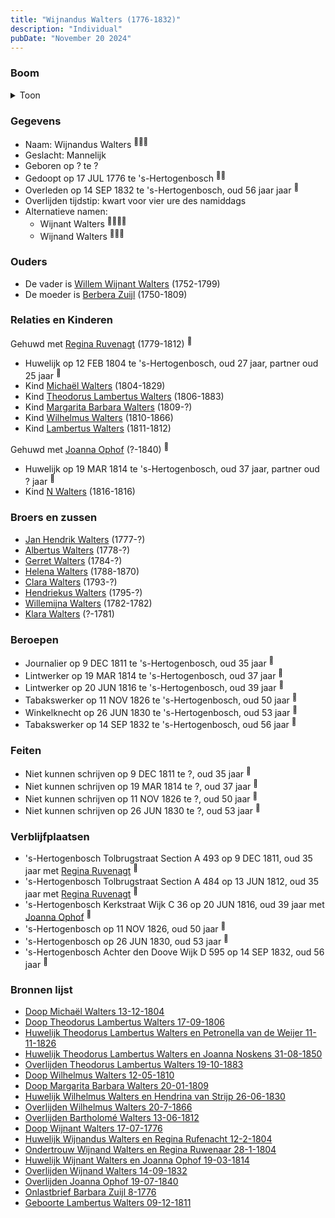 ```yaml
---
title: "Wijnandus Walters (1776-1832)"
description: "Individual"
pubDate: "November 20 2024"
---
```


### Boom
<details><summary>Toon</summary>

![test](https://www.plantuml.com/plantuml/svg/dLNjJjim5FtlfxY27sm_EiNvQ19KyL7MRY0eY8-XRPgGavWauDYLdGvLg4-qnzYBpMdT1le1qVx5zlNrkVUSUtAWIYBBKS6GUipva4XIG4JYnrIA4K-E11CIIacuqaUKboZB4mfnBcD6Pz-q69PZA6WHKQbcMwgaaefoFAJeHTQO4QNW6G50LyY4okiiZnyvLQhJAKZEz_R0GHE4Tk1Y-fH2injRjpbZj83R_84JNi8jOJg_sWAYuDYoi6q1RFUSljVlwkpFzpbboGGwkn69ndUHA4j6T_SWXCERBu1zpuRz5q7gSSJO7U79NIo5Kf7GU7Hq6pxtZdHq6EheoHn8bqfT984Ve_o1rUzZ_Nw_stDwpXllOmzERauh05OJ01wS7Lu23gmGTbJhAvMbI2cFX8gp6azdzuacISxJAU9PVRut1TQtBCjrO9lbQLQEAMFYIOER8DEmLij485D1lM5kwetgoCAefg7gVp9IAmnO61OKliy4zaqd_7QJJc0NhdeNkXMElQuLStINDCqvWSlHRyf9MjROx2Ri70-kAq0XVC01jg45ZlCHlb7EnFi0RTTmXTS2NCEL3kptkXMxxe8iNTqAMURgMHvdvEyVjgfyhudoiJCJitwjKRzjNSvt7Mw7S4KBFReyhR5SPrGaGceHd99guijLELX1q0YMRtYrciaWXFCZJL8GE6zq-Op8bCYy9D0bCjBOLtlMRg87FI8dXuFP_3K0j__I9RHTPPGLQ-R4zXirPau0RkGK5THgd89s-ut6R6GB-xYPVSuqXF7g8-zpvsY8WuqJOYp4M91Z8pEtzOOPa9PH_QkrbjlIUNjfxRzU-nYPuMdzrB-hXF9VYqH6lgyFgen6Eii7FZAyBXtujMsU2CArCPqFCt5VAo5iwaeBi_GgRtArTKFR-uJjZ__3GsYaejCqTAfmxcsrKxdkHgSQh4g-aHTCDJmLo1eDDvk0JRUNvUMwo11GRvYg3AS1GWTK_-SAzWy0)
</details>

### Gegevens
- Naam: Wijnandus Walters <sup><a href="../s00136/" style="text-decoration:none" title="Huwelijk Theodorus Lambertus Walters en Petronella van de Weijer 11-11-1826">:link:</a><a href="../s00168/" style="text-decoration:none" title="Doop Michaël Walters 13-12-1804">:link:</a><a href="../s00242/" style="text-decoration:none" title="Huwelijk Wijnandus Walters en Regina Rufenacht 12-2-1804">:link:</a></sup>
- Geslacht: Mannelijk
- Geboren op ? te ? 
- Gedoopt op 17 JUL 1776 te 's-Hertogenbosch <sup><a href="../s00164/" style="text-decoration:none" title="Doop Wijnant Walters 17-07-1776">:link:</a><a href="../s00185/" style="text-decoration:none" title="Onlastbrief Barbara Zuijl 8-1776">:link:</a></sup>
- Overleden op 14 SEP 1832 te 's-Hertogenbosch, oud 56 jaar jaar <sup><a href="../s00175/" style="text-decoration:none" title="Overlijden Wijnand Walters 14-09-1832">:link:</a></sup>
- Overlijden tijdstip: kwart voor vier ure des namiddags
- Alternatieve namen:
  - Wijnant Walters <sup><a href="../s00164/" style="text-decoration:none" title="Doop Wijnant Walters 17-07-1776">:link:</a><a href="../s00163/" style="text-decoration:none" title="Huwelijk Wijnant Walters en Joanna Ophof 19-03-1814">:link:</a><a href="../s00185/" style="text-decoration:none" title="Onlastbrief Barbara Zuijl 8-1776">:link:</a><a href="../s00296/" style="text-decoration:none" title="Geboorte N Walters 20-06-1816">:link:</a></sup>
  - Wijnand Walters <sup><a href="../s00205/" style="text-decoration:none" title="Ondertrouw Wijnand Walters en Regina Ruwenaar 28-1-1804">:link:</a><a href="../s00175/" style="text-decoration:none" title="Overlijden Wijnand Walters 14-09-1832">:link:</a><a href="../s00176/" style="text-decoration:none" title="Overlijden Joanna Ophof 19-07-1840">:link:</a></sup>

### Ouders
- De vader is [Willem Wijnant Walters](../i00120/) (1752-1799)
- De moeder is [Berbera Zuijl](../i00121/) (1750-1809)

### Relaties en Kinderen

Gehuwd met [Regina Ruvenagt](../i00102/) (1779-1812) <sup><a href="../s00242/" style="text-decoration:none" title="Huwelijk Wijnandus Walters en Regina Rufenacht 12-2-1804">:link:</a></sup>
- Huwelijk op 12 FEB 1804 te 's-Hertogenbosch, oud 27 jaar, partner oud 25 jaar <sup><a href="../s00242/" style="text-decoration:none" title="Huwelijk Wijnandus Walters en Regina Rufenacht 12-2-1804">:link:</a></sup>
- Kind [Michaël Walters](../i00125/) (1804-1829)
- Kind [Theodorus Lambertus Walters](../i00088/) (1806-1883)
- Kind [Margarita Barbara Walters](../i00126/) (1809-?)
- Kind [Wilhelmus Walters](../i00127/) (1810-1866)
- Kind [Lambertus Walters](../i00171/) (1811-1812)

Gehuwd met [Joanna Ophof](../i00129/) (?-1840) <sup><a href="../s00163/" style="text-decoration:none" title="Huwelijk Wijnant Walters en Joanna Ophof 19-03-1814">:link:</a></sup>
- Huwelijk op 19 MAR 1814 te 's-Hertogenbosch, oud 37 jaar, partner oud ? jaar <sup><a href="../s00163/" style="text-decoration:none" title="Huwelijk Wijnant Walters en Joanna Ophof 19-03-1814">:link:</a></sup>
- Kind [N Walters](../i00128/) (1816-1816)

### Broers en zussen
- [Jan Hendrik Walters](../i00160/) (1777-?)
- [Albertus Walters](../i00134/) (1778-?)
- [Gerret Walters](../i00122/) (1784-?)
- [Helena Walters](../i00123/) (1788-1870)
- [Clara Walters](../i00135/) (1793-?)
- [Hendriekus Walters](../i00124/) (1795-?)
- [Willemijna Walters](../i00153/) (1782-1782)
- [Klara Walters](../i00157/) (?-1781)

### Beroepen
- Journalier op 9 DEC 1811 te 's-Hertogenbosch, oud 35 jaar <sup><a href="../s00294/" style="text-decoration:none" title="Geboorte Lambertus Walters 09-12-1811">:link:</a></sup>
- Lintwerker op 19 MAR 1814 te 's-Hertogenbosch, oud 37 jaar <sup><a href="../s00163/" style="text-decoration:none" title="Huwelijk Wijnant Walters en Joanna Ophof 19-03-1814">:link:</a></sup>
- Lintwerker op 20 JUN 1816 te 's-Hertogenbosch, oud 39 jaar <sup><a href="../s00296/" style="text-decoration:none" title="Geboorte N Walters 20-06-1816">:link:</a></sup>
- Tabakswerker op 11 NOV 1826 te 's-Hertogenbosch, oud 50 jaar <sup><a href="../s00136/" style="text-decoration:none" title="Huwelijk Theodorus Lambertus Walters en Petronella van de Weijer 11-11-1826">:link:</a></sup>
- Winkelknecht op 26 JUN 1830 te 's-Hertogenbosch, oud 53 jaar <sup><a href="../s00173/" style="text-decoration:none" title="Huwelijk Wilhelmus Walters en Hendrina van Strijp 26-06-1830">:link:</a></sup>
- Tabakswerker op 14 SEP 1832 te 's-Hertogenbosch, oud 56 jaar <sup><a href="../s00175/" style="text-decoration:none" title="Overlijden Wijnand Walters 14-09-1832">:link:</a></sup>

### Feiten
- Niet kunnen schrijven op 9 DEC 1811 te ?, oud 35 jaar <sup><a href="../s00294/" style="text-decoration:none" title="Geboorte Lambertus Walters 09-12-1811">:link:</a></sup>
- Niet kunnen schrijven op 19 MAR 1814 te ?, oud 37 jaar <sup><a href="../s00163/" style="text-decoration:none" title="Huwelijk Wijnant Walters en Joanna Ophof 19-03-1814">:link:</a></sup>
- Niet kunnen schrijven op 11 NOV 1826 te ?, oud 50 jaar <sup><a href="../s00136/" style="text-decoration:none" title="Huwelijk Theodorus Lambertus Walters en Petronella van de Weijer 11-11-1826">:link:</a></sup>
- Niet kunnen schrijven op 26 JUN 1830 te ?, oud 53 jaar <sup><a href="../s00173/" style="text-decoration:none" title="Huwelijk Wilhelmus Walters en Hendrina van Strijp 26-06-1830">:link:</a></sup>

### Verblijfplaatsen
- 's-Hertogenbosch Tolbrugstraat Section A 493 op 9 DEC 1811, oud 35 jaar met [Regina Ruvenagt](../i00102/) <sup><a href="../s00294/" style="text-decoration:none" title="Geboorte Lambertus Walters 09-12-1811">:link:</a></sup>
- 's-Hertogenbosch Tolbrugstraat Section A 484 op 13 JUN 1812, oud 35 jaar met [Regina Ruvenagt](../i00102/) <sup><a href="../s00172/" style="text-decoration:none" title="Overlijden Bartholomé Walters 13-06-1812">:link:</a></sup>
- 's-Hertogenbosch Kerkstraat Wijk C 36 op 20 JUN 1816, oud 39 jaar met [Joanna Ophof](../i00129/) <sup><a href="../s00296/" style="text-decoration:none" title="Geboorte N Walters 20-06-1816">:link:</a></sup>
- 's-Hertogenbosch  op 11 NOV 1826, oud 50 jaar  <sup><a href="../s00136/" style="text-decoration:none" title="Huwelijk Theodorus Lambertus Walters en Petronella van de Weijer 11-11-1826">:link:</a></sup>
- 's-Hertogenbosch  op 26 JUN 1830, oud 53 jaar  <sup><a href="../s00173/" style="text-decoration:none" title="Huwelijk Wilhelmus Walters en Hendrina van Strijp 26-06-1830">:link:</a></sup>
- 's-Hertogenbosch Achter den Doove Wijk D 595 op 14 SEP 1832, oud 56 jaar  <sup><a href="../s00175/" style="text-decoration:none" title="Overlijden Wijnand Walters 14-09-1832">:link:</a></sup>

### Bronnen lijst
- [Doop Michaël Walters 13-12-1804](../s00168/)
- [Doop Theodorus Lambertus Walters 17-09-1806](../s00229/)
- [Huwelijk Theodorus Lambertus Walters en Petronella van de Weijer 11-11-1826](../s00136/)
- [Huwelijk Theodorus Lambertus Walters en Joanna Noskens 31-08-1850](../s00147/)
- [Overlijden Theodorus Lambertus Walters 19-10-1883](../s00156/)
- [Doop Wilhelmus Walters 12-05-1810](../s00170/)
- [Doop Margarita Barbara Walters 20-01-1809](../s00169/)
- [Huwelijk Wilhelmus Walters en Hendrina van Strijp 26-06-1830](../s00173/)
- [Overlijden Wilhelmus Walters 20-7-1866](../s00231/)
- [Overlijden Bartholomé Walters 13-06-1812](../s00172/)
- [Doop Wijnant Walters 17-07-1776](../s00164/)
- [Huwelijk Wijnandus Walters en Regina Rufenacht 12-2-1804](../s00242/)
- [Ondertrouw Wijnand Walters en Regina Ruwenaar 28-1-1804](../s00205/)
- [Huwelijk Wijnant Walters en Joanna Ophof 19-03-1814](../s00163/)
- [Overlijden Wijnand Walters 14-09-1832](../s00175/)
- [Overlijden Joanna Ophof 19-07-1840](../s00176/)
- [Onlastbrief Barbara Zuijl 8-1776](../s00185/)
- [Geboorte Lambertus Walters 09-12-1811](../s00294/)
